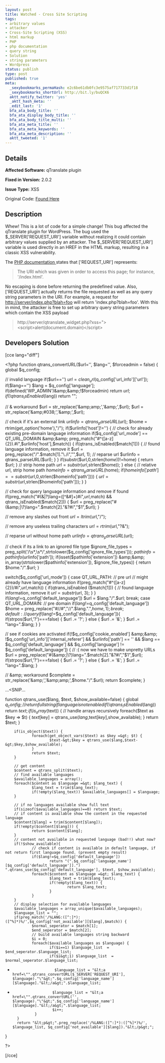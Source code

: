 ```yaml
---
layout: post
title: Watched - Cross Site Scripting
tags:
- arbitrary values
- attacker
- Cross-Site Scripting (XSS)
- html markup
- PHP
- php documentation
- query string
- Solution
- string parameters
- Wordpress
status: publish
type: post
published: true
meta:
  _sexybookmarks_permaHash: e2c6be61db0fc3e9575af717733d1f18
  _sexybookmarks_shortUrl: http://bit.ly/buQCK6
  aktt_notify_twitter: 'yes'
  _aktt_hash_meta: ''
  _edit_last: '1'
  bfa_ata_body_title: ''
  bfa_ata_display_body_title: ''
  bfa_ata_body_title_multi: ''
  bfa_ata_meta_title: ''
  bfa_ata_meta_keywords: ''
  bfa_ata_meta_description: ''
  aktt_tweeted: '1'
---
```

## Details
__Affected Software:__ qTranslate  plugin

__Fixed in Version:__  2.0.2

__Issue Type:__ XSS

Original Code: <a title="Watched" href="http://spotthevuln.com/2010/06/watched/" target="_blank">Found Here</a>
## Description
Whew!  This is a lot of code for a simple change!  This bug affected the qTranslate plugin for WordPress.  The bug used the $_SERVER['REQUEST_URI'] variable without realizing it could contain arbitrary values supplied by an attacker.  The $_SERVER['REQUEST_URI'] variable is used directly in an HREF in the HTML markup, resulting in a classic XSS vulnerability.

The <a title="PHP Doc" href="http://php.net/manual/en/reserved.variables.server.php" target="_blank">PHP documentation </a>states that ['REQUEST_URI'] represents:
<blockquote>The URI which was given in order to access this page; for instance, '/index.html'.</blockquote>
No escaping is done before returning the predefined value.  Also, ['REQUEST_URI'] actually returns the file requested as well as any query string parameters in the URI.  For example, a request for <a href="http://server/index.php?blah=foo">http://server/index.php?blah=foo</a> will return 'index.php?blah=foo'.  With this in mind, the attacker is free to set up arbitrary query string parameters which contain the XSS payload
<blockquote>http://server/qtranslate_widget.php?xss="&gt;&lt;script&gt;alert(document.domain)&lt;/script&gt;</blockquote>
<h2>Developers Solution</h2>
[cce lang="diff"]

&lt;?php
function qtrans_convertURL($url='', $lang='', $forceadmin = false) {
 global $q_config;
 
 // invalid language
 if($url=='') $url = clean_url($q_config['url_info']['url']);
 if($lang=='') $lang = $q_config['language'];
 if(defined('WP_ADMIN')&amp;&amp;!$forceadmin) return $url;
 if(!qtrans_isEnabled($lang)) return "";
 
 // &amp; workaround
 $url = str_replace('&amp;amp;','&amp;',$url);
 $url = str_replace('&amp;#038;','&amp;',$url);
 
 // check if it's an external link
 $urlinfo = qtrans_parseURL($url);
 $home = rtrim(get_option('home'),"/");
 if($urlinfo['host']!='') {
  // check for already existing pre-domain language information
  if($q_config['url_mode'] == QT_URL_DOMAIN &amp;&amp; preg_match("#^([a-z]{2}).#i",$urlinfo['host'],$match)) {
   if(qtrans_isEnabled($match[1])) {
    // found language information, remove it
    $url = preg_replace("/".$match[1]."\./i","",$url, 1);
    // reparse url
    $urlinfo = qtrans_parseURL($url);
   }
  }
  if(substr($url,0,strlen($home))!=$home) {
   return $url;
  }
  // strip home path
  $url = substr($url,strlen($home));
 } else {
  // relative url, strip home path
  $homeinfo = qtrans_parseURL($home);
  if($homeinfo['path']==substr($url,0,strlen($homeinfo['path']))) {
   $url = substr($url,strlen($homeinfo['path']));
  }
 }
 
 // check for query language information and remove if found
 if(preg_match("#(&amp;|\?)lang=([^&amp;\#]+)#i",$url,$match) &amp;&amp; qtrans_isEnabled($match[2])) {
  $url = preg_replace("#(&amp;|\?)lang=".$match[2]."&amp;?#i","$1",$url);
 }
 
 // remove any slashes out front
 $url = ltrim($url,"/");
 
 // remove any useless trailing characters
 $url = rtrim($url,"?&amp;");
 
 // reparse url without home path
 $urlinfo = qtrans_parseURL($url);
 
 // check if its a link to an ignored file type
 $ignore_file_types = preg_split('/\s*,\s*/',strtolower($q_config['ignore_file_types']));
 $pathinfo = pathinfo($urlinfo['path']);
 if(isset($pathinfo['extension']) &amp;&amp; in_array(strtolower($pathinfo['extension']), $ignore_file_types)) {
  return $home."/".$url;
 }
 
 switch($q_config['url_mode']) {
  case QT_URL_PATH: // pre url
   // might already have language information
   if(preg_match("#^([a-z]{2})/#i",$url,$match)) {
    if(qtrans_isEnabled ($match[1])) {
     // found language information, remove it
     $url = substr($url, 3);
    }
   }
   if($lang!=$q_config['default_language']) $url = $lang."/".$url;
   break;
  case QT_URL_DOMAIN: // pre domain
   if($lang!=$q_config['default_language']) $home = preg_replace("#//#","//".$lang.".",$home,1);
   break;
  default: // query
   if($lang!=$q_config['default_language']){
    if(strpos($url,'?')===false) {
     $url .= '?';
    } else {
     $url .= '&amp;';
    }
    $url .= "lang=".$lang;
   }
 }
 
 // see if cookies are activated
 if(!$q_config['cookie_enabled'] &amp;&amp; !$q_config['url_info']['internal_referer'] &amp;&amp; $urlinfo['path'] == '' &amp;&amp; $lang == $q_config['default_language'] &amp;&amp; $q_config['language'] != $q_config['default_language']) {
  // :( now we have to make unpretty URLs
  $url = preg_replace("#(&amp;|\?)lang=".$match[2]."&amp;?#i","$1",$url);
  if(strpos($url,'?')===false) {
   $url .= '?';
  } else {
   $url .= '&amp;';
  }
  $url .= "lang=".$lang;
 }
 
 // &amp;amp; workaround
 $complete = str_replace('&amp;','&amp;amp;',$home."/".$url);
 return $complete;
}

...&lt;SNIP...

function qtrans_use($lang, $text, $show_available=false) {
        global $q_config;
        // return full string if language is not enabled
        if(!qtrans_isEnabled($lang)) return $text;
        if(is_array($text)) {
                // handle arrays recursively
                foreach($text as $key =&gt; $t) {
                        $text[$key] = qtrans_use($lang,$text[$key],$show_available);
                }
                return $text;
        }
        
        if(is_object($text)) {
                foreach(get_object_vars($text) as $key =&gt; $t) {
                        $text-&gt;$key = qtrans_use($lang,$text-&gt;$key,$show_available);
                }
                return $text;
        }
        
        // get content
        $content = qtrans_split($text);
        // find available languages
        $available_languages = array();
        foreach($content as $language =&gt; $lang_text) {
                $lang_text = trim($lang_text);
                if(!empty($lang_text)) $available_languages[] = $language;
        }
        
        // if no languages available show full text
        if(sizeof($available_languages)==0) return $text;
        // if content is available show the content in the requested language
        $content[$lang] = trim($content[$lang]);
        if(!empty($content[$lang])) {
                return $content[$lang];
        }
        // content not available in requested language (bad!!) what now?
        if(!$show_available){
                // check if content is available in default language, if not return first language found. (prevent empty result)
                if($lang!=$q_config['default_language'])
                        return "(".$q_config['language_name'][$q_config['default_language']].") ".qtrans_use($q_config['default_language'], $text, $show_available);
                foreach($content as $language =&gt; $lang_text) {
                        $lang_text = trim($lang_text);
                        if(!empty($lang_text)) {
                                return $lang_text;
                        }
                }
        }
        // display selection for available languages
        $available_languages = array_unique($available_languages);
        $language_list = "";
        if(preg_match('/%LANG:([^:]*):([^%]*)%/',$q_config['not_available'][$lang],$match)) {
                $normal_seperator = $match[1];
                $end_seperator = $match[2];
                // build available languages string backward
                $i = 0;
                foreach($available_languages as $language) {
                        if($i==1) $language_list  = $end_seperator.$language_list;
                        if($i&gt;1) $language_list  = $normal_seperator.$language_list;
-                        $language_list = "&lt;a href=\"".qtrans_convertURL($_SERVER['REQUEST_URI'], $language)."\"&gt;".$q_config['language_name'][$language]."&lt;/a&gt;".$language_list;
+                       $language_list = "&lt;a href=\"".qtrans_convertURL('', $language)."\"&gt;".$q_config['language_name'][$language]."&lt;/a&gt;".$language_list;
                        $i++;
                }
        }
        return "&lt;p&gt;".preg_replace('/%LANG:([^:]*):([^%]*)%/', $language_list, $q_config['not_available'][$lang])."&lt;/p&gt;";
}
 
?&gt;

[/cce] 
